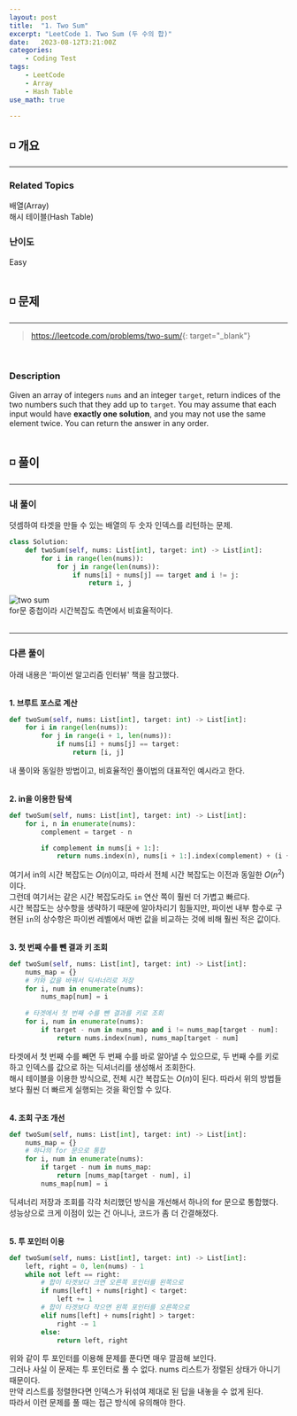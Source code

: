 ```yaml
---
layout: post
title:  "1. Two Sum"
excerpt: "LeetCode 1. Two Sum (두 수의 합)"
date:   2023-08-12T3:21:00Z
categories:
    - Coding Test
tags:
    - LeetCode
    - Array
    - Hash Table
use_math: true

---
```


## ◽ 개요
---
### Related Topics
배열(Array)  
해시 테이블(Hash Table)  

### 난이도
Easy
<br/><br/>

## ◽ 문제
---
> <https://leetcode.com/problems/two-sum/>{: target="_blank"}
<br/>

### Description
Given an array of integers `nums` and an integer `target`, return indices of the two numbers such that they add up to `target`.
You may assume that each input would have **exactly one solution**, and you may not use the same element twice.
You can return the answer in any order.
<br/><br/>

## ◽ 풀이
---
### 내 풀이
덧셈하여 타겟을 만들 수 있는 배열의 두 숫자 인덱스를 리턴하는 문제.  

```python
class Solution:
    def twoSum(self, nums: List[int], target: int) -> List[int]:
        for i in range(len(nums)):
            for j in range(len(nums)):
                if nums[i] + nums[j] == target and i != j:
                    return i, j

```

![two sum](https://github.com/SubinJin98/SubinJin98.github.io/assets/116137904/5a555aa3-68a7-437c-8721-6a3581789e7c)  
for문 중첩이라 시간복잡도 측면에서 비효율적이다.  
<br/>

---
### 다른 풀이
아래 내용은 '파이썬 알고리즘 인터뷰' 책을 참고했다.  
<br/>

**1. 브루트 포스로 계산**  

```python
def twoSum(self, nums: List[int], target: int) -> List[int]:
    for i in range(len(nums)):
        for j in range(i + 1, len(nums)):
            if nums[i] + nums[j] == target:
                return [i, j]
```

내 풀이와 동일한 방법이고, 비효율적인 풀이법의 대표적인 예시라고 한다.  
<br/>

**2. in을 이용한 탐색**
```python
def twoSum(self, nums: List[int], target: int) -> List[int]:
    for i, n in enumerate(nums):                                                # 인덱스와 value 추출
        complement = target - n                                                 # target값에서 value를 뺀 값 생성

        if complement in nums[i + 1:]:                                          # complement가 nums 리스트의 i+1부터 끝까지 사이에 존재한다면
            return nums.index(n), nums[i + 1:].index(complement) + (i + 1)      # 현재 value값의 인덱스와 complement값의 인덱스 리턴
```

여기서 in의 시간 복잡도는 $O(n)$이고, 따라서 전체 시간 복잡도는 이전과 동일한 $O(n^2)$이다.  
그런데 여기서는 같은 시간 복잡도라도 `in` 연산 쪽이 훨씬 더 가볍고 빠르다.  
시간 복잡도는 상수항을 생략하기 때문에 알아차리기 힘들지만, 파이썬 내부 함수로 구현된 `in`의 상수항은 파이썬 레벨에서 매번 값을 비교하는 것에 비해 훨씬 적은 값이다.  
<br/>

**3. 첫 번째 수를 뺀 결과 키 조회**
```python
def twoSum(self, nums: List[int], target: int) -> List[int]:
    nums_map = {}
    # 키와 값을 바꿔서 딕셔너리로 저장
    for i, num in enumerate(nums):
        nums_map[num] = i
    
    # 타겟에서 첫 번째 수를 뺀 결과를 키로 조회
    for i, num in enumerate(nums):
        if target - num in nums_map and i != nums_map[target - num]:
            return nums.index(num), nums_map[target - num]
```

타겟에서 첫 번째 수를 빼면 두 번째 수를 바로 알아낼 수 있으므로, 두 번째 수를 키로 하고 인덱스를 값으로 하는 딕셔너리를 생성해서 조회한다.  
해시 테이블을 이용한 방식으로, 전체 시간 복잡도는 $O(n)$이 된다. 따라서 위의 방법들보다 훨씬 더 빠르게 실행되는 것을 확인할 수 있다.  
<br/>

**4. 조회 구조 개선**
```python
def twoSum(self, nums: List[int], target: int) -> List[int]:
    nums_map = {}
    # 하나의 for 문으로 통합
    for i, num in enumerate(nums):
        if target - num in nums_map:
            return [nums_map[target - num], i]
        nums_map[num] = i
```

딕셔너리 저장과 조회를 각각 처리했던 방식을 개선해서 하나의 for 문으로 통합했다.  
성능상으로 크게 이점이 있는 건 아니나, 코드가 좀 더 간결해졌다.  
<br/>

**5. 투 포인터 이용**
```python
def twoSum(self, nums: List[int], target: int) -> List[int]:
    left, right = 0, len(nums) - 1
    while not left == right:
        # 합이 타겟보다 크면 오른쪽 포인터를 왼쪽으로
        if nums[left] + nums[right] < target:
            left += 1
        # 합이 타겟보다 작으면 왼쪽 포인터를 오른쪽으로
        elif nums[left] + nums[right] > target:
            right -= 1
        else:
            return left, right
```

위와 같이 투 포인터를 이용해 문제를 푼다면 매우 깔끔해 보인다.  
그러나 사실 이 문제는 투 포인터로 풀 수 없다. nums 리스트가 정렬된 상태가 아니기 때문이다.  
만약 리스트를 정렬한다면 인덱스가 뒤섞여 제대로 된 답을 내놓을 수 없게 된다.  
따라서 이런 문제를 풀 때는 접근 방식에 유의해야 한다.
<br/>

